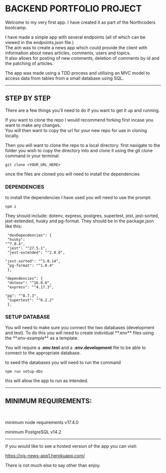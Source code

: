 # BACKEND PORTFOLIO PROJECT

<p>Welcome to my very first app. I have created it as part of the Northcoders bootcamp.</p>

<p>I have made a simple app with several endpoints (all of which can be viewed in the endpoints.json file.)<br> 
The aim was to create a news app which could provide the client with information about news articles, comments, users and topics.<br> It also allows for posting of new comments, deletion of comments by id and the patching of articles.</p>

<p>The app was made using a TDD process and utilising an MVC model to access data from tables from a small database using SQL.</p>

---

## STEP BY STEP

<p>There are a few things you'll need to do if you want to get it up and running.</p>

<p>If you want to clone the repo I would recommend forking first incase you want to make any changes.<br>
You will then want to copy the url for your new repo for use in cloning locally.</p>

<p>Then you will want to clone the repo to a local directory.
first navigate to the folder you wish to copy the directory into and clone it using the git clone command in your terminal:

`git clone <YOUR_URL_HERE> `

once the files are cloned you will need to install the dependencies</p>

### DEPENDENCIES

<p>to install the dependencies I have used you will need to use the prompt:

`npm i `

They should include: dotenv, express, postgres, supertest, jest, jest-sorted, jest-extended, husky and pg-format. They should be in the package.json like this:</p>
<code> "devDependencies": {<br>
"husky": "^7.0.4",<br>
"jest": "^27.5.1",<br>
"jest-extended": "^2.0.0",<br>
"jest-sorted": "^1.0.14",<br>
"pg-format": "^1.0.4"<br>
},<br>
"dependencies": {<br>
"dotenv": "^16.0.0",<br>
"express": "^4.17.3",<br>
"pg": "^8.7.3",<br>
"supertest": "^6.2.2"<br>
},</code>

### SETUP DATABASE

<p>You will need to make sure you connect the two databases (development and test).
To do this you will need to create individual **.env** files using the **.env-example** as a template.<br>

You will require a **.env.test** and a **.env.development** file to be able to connect to the appropriate database. </p>

<p>to seed the databases you will need to run the command

`npm run setup-dbs `

this will allow the app to run as intended.</p>

---

## MINIMUM REQUIREMENTS:

<br>

minimum node requirements v17.4.0

minimum PostgreSQL v14.2

---

if you would like to see a hosted version of the app you can visit:

https://ojs-news-app1.herokuapp.com/

There is not much else to say other than enjoy.
